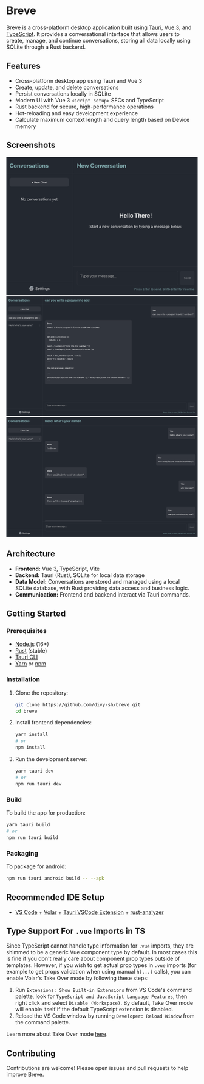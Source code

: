 # Breve

Breve is a cross-platform desktop application built using [Tauri](https://tauri.app/), [Vue 3](https://vuejs.org/), and [TypeScript](https://www.typescriptlang.org/). It provides a conversational interface that allows users to create, manage, and continue conversations, storing all data locally using SQLite through a Rust backend.

## Features

- Cross-platform desktop app using Tauri and Vue 3
- Create, update, and delete conversations
- Persist conversations locally in SQLite
- Modern UI with Vue 3 `<script setup>` SFCs and TypeScript
- Rust backend for secure, high-performance operations
- Hot-reloading and easy development experience
- Calculate maximum context length and query length based on Device memory

## Screenshots
![alt text](media/screenshot_1.png)
![alt text](media/screenshot_2.png)
![alt text](media/screenshot_3.png)

## Architecture

- **Frontend:** Vue 3, TypeScript, Vite
- **Backend:** Tauri (Rust), SQLite for local data storage
- **Data Model:** Conversations are stored and managed using a local SQLite database, with Rust providing data access and business logic.
- **Communication:** Frontend and backend interact via Tauri commands.

## Getting Started

### Prerequisites

- [Node.js](https://nodejs.org/) (16+)
- [Rust](https://www.rust-lang.org/tools/install) (stable)
- [Tauri CLI](https://tauri.app/v1/guides/getting-started/prerequisites/#installing-tauri-cli)
- [Yarn](https://yarnpkg.com/) or [npm](https://www.npmjs.com/)

### Installation

1. Clone the repository:
   ```sh
   git clone https://github.com/divy-sh/breve.git
   cd breve
   ```

2. Install frontend dependencies:
   ```sh
   yarn install
   # or
   npm install
   ```

3. Run the development server:
   ```sh
   yarn tauri dev
   # or
   npm run tauri dev
   ```

### Build

To build the app for production:
```sh
yarn tauri build
# or
npm run tauri build
```

### Packaging

To package for android:
```sh
npm run tauri android build -- --apk
```

## Recommended IDE Setup

- [VS Code](https://code.visualstudio.com/) + [Volar](https://marketplace.visualstudio.com/items?itemName=Vue.volar) + [Tauri VSCode Extension](https://marketplace.visualstudio.com/items?itemName=tauri-apps.tauri-vscode) + [rust-analyzer](https://marketplace.visualstudio.com/items?itemName=rust-lang.rust-analyzer)

## Type Support For `.vue` Imports in TS

Since TypeScript cannot handle type information for `.vue` imports, they are shimmed to be a generic Vue component type by default. In most cases this is fine if you don't really care about component prop types outside of templates. However, if you wish to get actual prop types in `.vue` imports (for example to get props validation when using manual `h(...)` calls), you can enable Volar's Take Over mode by following these steps:

1. Run `Extensions: Show Built-in Extensions` from VS Code's command palette, look for `TypeScript and JavaScript Language Features`, then right click and select `Disable (Workspace)`. By default, Take Over mode will enable itself if the default TypeScript extension is disabled.
2. Reload the VS Code window by running `Developer: Reload Window` from the command palette.

Learn more about Take Over mode [here](https://github.com/johnsoncodehk/volar/discussions/471).

## Contributing

Contributions are welcome! Please open issues and pull requests to help improve Breve.